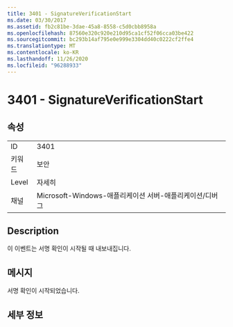 ```yaml
---
title: 3401 - SignatureVerificationStart
ms.date: 03/30/2017
ms.assetid: fb2c81be-3dae-45a8-8558-c5d0cbb8958a
ms.openlocfilehash: 87560e320c920e210d95ca1cf52f06cca03be422
ms.sourcegitcommit: bc293b14af795e0e999e3304dd40c0222cf2ffe4
ms.translationtype: MT
ms.contentlocale: ko-KR
ms.lasthandoff: 11/26/2020
ms.locfileid: "96288933"
---
```

# <a name="3401---signatureverificationstart"></a>3401 - SignatureVerificationStart

## <a name="properties"></a>속성  
  
|||  
|-|-|  
|ID|3401|  
|키워드|보안|  
|Level|자세히|  
|채널|Microsoft-Windows-애플리케이션 서버-애플리케이션/디버그|  
  
## <a name="description"></a>Description  

 이 이벤트는 서명 확인이 시작될 때 내보내집니다.  
  
## <a name="message"></a>메시지  

 서명 확인이 시작되었습니다.  
  
## <a name="details"></a>세부 정보
